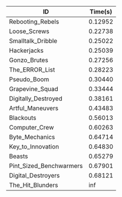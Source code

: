 |ID|Time(s)|
|-|-|
|Rebooting_Rebels|0.12952|
|Loose_Screws|0.22738|
|Smalltalk_Dribble|0.25022|
|Hackerjacks|0.25039|
|Gonzo_Brutes|0.27256|
|The_ERROR_List|0.28223|
|Pseudo_Boom|0.30440|
|Grapevine_Squad|0.33444|
|Digitally_Destroyed|0.38161|
|Artful_Maneuvers|0.43483|
|Blackouts|0.56013|
|Computer_Crew|0.60263|
|Byte_Mechanics|0.64714|
|Key_to_Innovation|0.64830|
|Beasts|0.65279|
|Pint_Sized_Benchwarmers|0.67901|
|Digital_Destroyers|0.68121|
|The_Hit_Blunders|inf|
